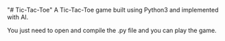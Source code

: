 "# Tic-Tac-Toe" 
A Tic-Tac-Toe game built using Python3 and implemented with AI.

You just need to open and compile the .py file and you can play the game.
